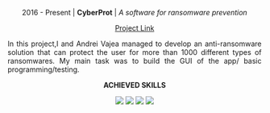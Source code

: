 <p align="center">
2016 - Present | <b>CyberProt</b> | <i>A software for ransomware prevention</i>
</p>

<div align="center">
  
[Project Link](http://www.cyberland.ro/)
 
</div>


<p align="justify">
In this project,I and Andrei Vajea managed to develop an anti-ransomware solution that can protect the user for more than 1000 different types of ransomwares. My main task was to build the GUI of the app/ basic programming/testing.
</p>

<p align="center"> <b>ACHIEVED SKILLS</b> </p>

<div align="center">
  
![](https://img.shields.io/badge/Photoshop-AAD40D)
![](https://img.shields.io/badge/Illustrator-61DAFB)
![](https://img.shields.io/badge/.Net-A10DD4)
![](https://img.shields.io/badge/Desktop%20App%20Testing-7D8FA7)

</div>
